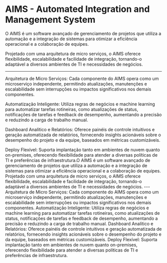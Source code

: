 # AIMS - Automated Integration and Management System

O AIMS é um software avançado de gerenciamento de projetos que utiliza a automação e a integração de sistemas para otimizar a eficiência operacional e a colaboração de equipes. 

Projetado com uma arquitetura de micro serviços, o AIMS oferece flexibilidade, escalabilidade e facilidade de integração, tornando-o adaptável a diversos ambientes de TI e necessidades de negócios.

---

Arquitetura de Micro Serviços: Cada componente do AIMS opera como um microserviço independente, permitindo atualizações, manutenções e escalabilidade sem interrupções ou impactos significativos nos demais componentes.

Automatização Inteligente: Utiliza regras de negócios e machine learning para automatizar tarefas rotineiras, como atualizações de status, notificações de tarefas e feedback de desempenho, aumentando a precisão e reduzindo a carga de trabalho manual.

Dashboard Analítico e Relatórios: Oferece painéis de controle intuitivos e geração automatizada de relatórios, fornecendo insights acionáveis sobre o desempenho do projeto e da equipe, baseados em métricas customizáveis.

Deploy Flexível: Suporta implantação tanto em ambientes de nuvem quanto on-premises, oferecendo flexibilidade para atender a diversas políticas de TI e preferências de infraestrutura.O AIMS é um software avançado de gerenciamento de projetos que utiliza a automação e a integração de sistemas para otimizar a eficiência operacional e a colaboração de equipes. Projetado com uma arquitetura de micro serviços, o AIMS oferece flexibilidade, escalabilidade e facilidade de integração, tornando-o adaptável a diversos ambientes de TI e necessidades de negócios. --- Arquitetura de Micro Serviços: Cada componente do AIMS opera como um microserviço independente, permitindo atualizações, manutenções e escalabilidade sem interrupções ou impactos significativos nos demais componentes. Automatização Inteligente: Utiliza regras de negócios e machine learning para automatizar tarefas rotineiras, como atualizações de status, notificações de tarefas e feedback de desempenho, aumentando a precisão e reduzindo a carga de trabalho manual. Dashboard Analítico e Relatórios: Oferece painéis de controle intuitivos e geração automatizada de relatórios, fornecendo insights acionáveis sobre o desempenho do projeto e da equipe, baseados em métricas customizáveis. Deploy Flexível: Suporta implantação tanto em ambientes de nuvem quanto on-premises, oferecendo flexibilidade para atender a diversas políticas de TI e preferências de infraestrutura.

